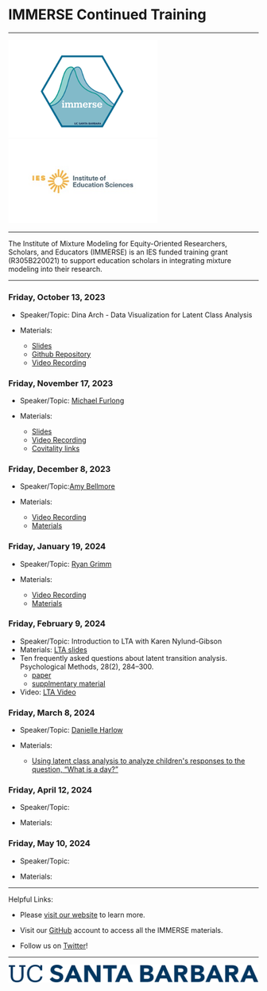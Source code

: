 <h1>IMMERSE Continued Training</h1>

------------------------------------------------------------------------

<p align="center">

<img src="images/immerse_hex_small.png" width="300"/> <img src="images/IESNewLogo.jpg" width="300"/>

</p>

------------------------------------------------------------------------

<p align="center">

The Institute of Mixture Modeling for Equity-Oriented Researchers, Scholars, and Educators (IMMERSE) is an IES funded training grant (R305B220021) to support education scholars in integrating mixture modeling into their research.

</p>

------------------------------------------------------------------------

### Friday, October 13, 2023

-   Speaker/Topic: Dina Arch - Data Visualization for Latent Class Analysis

-   Materials:
    -   [Slides](https://docs.google.com/presentation/d/1GOApBJSf5IqgQCqskcJc69hJjUY0UZ_ZYLWkqxFI-5E/edit?usp=sharing)
    -   [Github Repository](https://github.com/immerse-ucsb/continued_training)
    -   [Video Recording](https://drive.google.com/file/d/1c7wRrPNsKYOdG5QAbx4IKq9m6DY4vBq9/view?usp=sharing)

### Friday, November 17, 2023

-   Speaker/Topic: [Michael Furlong](https://education.ucsb.edu/people/dean-emeriti-faculty/michael-furlong)

-   Materials:
     -   [Slides](https://immerse-ucsb.github.io/cohort-one/Karen_Immerse_Graphics.pdf)
     -   [Video Recording](https://drive.google.com/file/d/1TYXMHA0bp0XnVyciozd-BA9exyxBeZhs/view?usp=sharing)
     -   [Covitality links](https://linktr.ee/covitalityucsb?utm_source=linktree_profile_share)   

### Friday, December 8, 2023

-   Speaker/Topic:[Amy Bellmore](https://edpsych.education.wisc.edu/staff/bellmore-amy/)

-   Materials:
     - [Video Recording](https://drive.google.com/file/d/1sIEqzsOCs4yng6GDWNRuRSxyqRdVhdna/view)
     - [Materials](https://drive.google.com/drive/folders/1Zzn2i4-2dA8dLz7MnTgwVC-p-bK4jde9?usp=sharing)

### Friday, January 19, 2024

-   Speaker/Topic: [Ryan Grimm](ryan.grimm@sri.com)

-   Materials:
     - [Video Recording](https://drive.google.com/file/d/1IRFkpjYUmQF7UhAAwWf6FS4osnjCL0Aj/view?usp=sharing )
     - [Materials](https://drive.google.com/drive/folders/1l6QX5wqsReh9SFguT_abk8SYTr-TQlpU?usp=sharing)

### Friday, February 9, 2024

-   Speaker/Topic:  Introduction to LTA with Karen Nylund-Gibson  
-   Materials: [LTA slides](https://drive.google.com/file/d/1DVC9-qQI-9e0gZhY-LK1PLa1u1C9XRYR/view?usp=drive_link)
-  Ten frequently asked questions about latent transition analysis. Psychological Methods, 28(2), 284–300.
     -  [paper](https://psycnet.apa.org/record/2022-79821-001)
     -  [supplmentary material](https://doi.org/10.1037/met0000486.supp) 
- Video: [LTA Video](https://drive.google.com/file/d/1CTo83CvnbWYLfoX89_cqBwnRnD61rPQD/view?usp=sharing)
### Friday, March 8, 2024

-   Speaker/Topic:  [Danielle Harlow](https://faculty.education.ucsb.edu/people/principal-investigator/danielle-harlow)

-   Materials:
    - [Using latent class analysis to analyze children's responses to the question, “What is a day?”](https://onlinelibrary.wiley.com/doi/abs/10.1002/sce.20437)

### Friday, April 12, 2024

-   Speaker/Topic:

-   Materials:

### Friday, May 10, 2024

-   Speaker/Topic:

-   Materials:

------------------------------------------------------------------------

Helpful Links:

-   Please [visit our website](https://immerse.education.ucsb.edu/) to learn more.

-   Visit our [GitHub](https://github.com/immerse-ucsb) account to access all the IMMERSE materials.

-   Follow us on [Twitter](https://twitter.com/IMMERSE_UCSB)!

------------------------------------------------------------------------

![](images/UCSB_Navy_mark.png)
